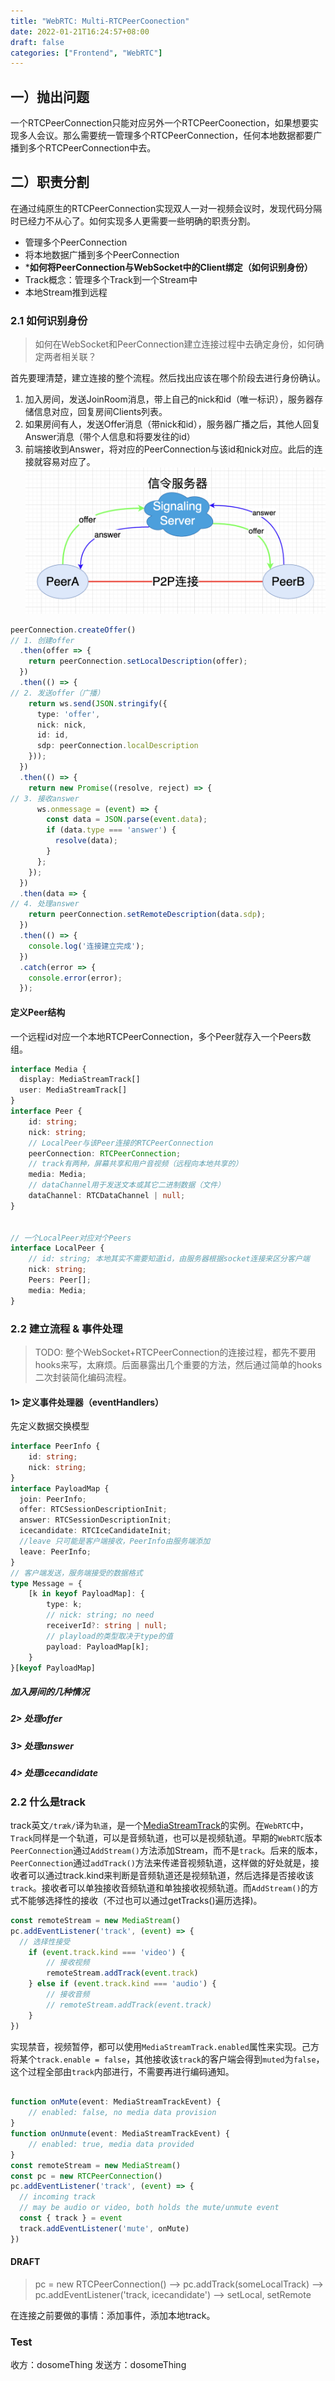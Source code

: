 ```yaml
---
title: "WebRTC: Multi-RTCPeerCoonection"
date: 2022-01-21T16:24:57+08:00
draft: false
categories: ["Frontend", "WebRTC"]
---
```


## 一）抛出问题

一个RTCPeerConnection只能对应另外一个RTCPeerCoonection，如果想要实现多人会议。那么需要统一管理多个RTCPeerConnection，任何本地数据都要广播到多个RTCPeerConnection中去。

## 二）职责分割

在通过纯原生的RTCPeerConnection实现双人一对一视频会议时，发现代码分隔时已经力不从心了。如何实现多人更需要一些明确的职责分割。

- 管理多个PeerConnection
- 将本地数据广播到多个PeerConnection
- ***如何将PeerConnection与WebSocket中的Client绑定（如何识别身份）**
- Track概念：管理多个Track到一个Stream中
- 本地Stream推到远程

### 2.1 如何识别身份

> 如何在WebSocket和PeerConnection建立连接过程中去确定身份，如何确定两者相关联？ 

首先要理清楚，建立连接的整个流程。然后找出应该在哪个阶段去进行身份确认。

1. 加入房间，发送JoinRoom消息，带上自己的nick和id（唯一标识），服务器存储信息对应，回复房间Clients列表。
2. 如果房间有人，发送Offer消息（带nick和id），服务器广播之后，其他人回复Answer消息（带个人信息和将要发往的id）
3. 前端接收到Answer，将对应的PeerConnection与该id和nick对应。此后的连接就容易对应了。
![WebRTC Signaling](/images/webrtc-signaling.png)
```ts
peerConnection.createOffer()
// 1. 创建offer
  .then(offer => {
    return peerConnection.setLocalDescription(offer);
  })
  .then(() => {
// 2. 发送offer（广播）
    return ws.send(JSON.stringify({
      type: 'offer',
      nick: nick,
      id: id,
      sdp: peerConnection.localDescription
    }));
  })
  .then(() => {
    return new Promise((resolve, reject) => {
// 3. 接收answer
      ws.onmessage = (event) => {
        const data = JSON.parse(event.data);
        if (data.type === 'answer') {
          resolve(data);
        }
      };
    });
  })
  .then(data => {
// 4. 处理answer
    return peerConnection.setRemoteDescription(data.sdp);
  })
  .then(() => {
    console.log('连接建立完成');
  })
  .catch(error => {
    console.error(error);
  });

```

#### 定义Peer结构

一个远程id对应一个本地RTCPeerConnection，多个Peer就存入一个Peers数组。
```ts
interface Media {
  display: MediaStreamTrack[]
  user: MediaStreamTrack[]
}
interface Peer {
    id: string;
    nick: string;
    // LocalPeer与该Peer连接的RTCPeerConnection
    peerConnection: RTCPeerConnection;
    // track有两种，屏幕共享和用户音视频（远程向本地共享的）
    media: Media;
    // dataChannel用于发送文本或其它二进制数据（文件）
    dataChannel: RTCDataChannel | null;
}


// 一个LocalPeer对应对个Peers
interface LocalPeer {
    // id: string; 本地其实不需要知道id，由服务器根据socket连接来区分客户端
    nick: string;
    Peers: Peer[];
    media: Media;
}

```
### 2.2 建立流程 & 事件处理

> TODO: 整个WebSocket+RTCPeerConnection的连接过程，都先不要用hooks来写，太麻烦。后面暴露出几个重要的方法，然后通过简单的hooks二次封装简化编码流程。


#### 1> 定义事件处理器（eventHandlers）

先定义数据交换模型
```ts
interface PeerInfo {
    id: string;
    nick: string;
}
interface PayloadMap {
  join: PeerInfo;
  offer: RTCSessionDescriptionInit;
  answer: RTCSessionDescriptionInit;
  icecandidate: RTCIceCandidateInit;
  //leave 只可能是客户端接收，PeerInfo由服务端添加
  leave: PeerInfo;
}
// 客户端发送，服务端接受的数据格式
type Message = {
    [k in keyof PayloadMap]: {
        type: k;
        // nick: string; no need
        receiverId?: string | null;
        // playload的类型取决于type的值
        payload: PayloadMap[k];
    }
}[keyof PayloadMap]

```
##### 加入房间的几种情况

##### 2> 处理offer


##### 3> 处理answer


##### 4> 处理icecandidate



### 2.2 什么是track

track英文`/træk/`译为`轨道`，是一个[MediaStreamTrack](https://developer.mozilla.org/en-US/docs/Web/API/MediaStreamTrack)的实例。在`WebRTC`中，`Track`同样是一个轨道，可以是音频轨道，也可以是视频轨道。早期的`WebRTC`版本`PeerConnection`通过`AddStream()`方法添加Stream，而不是`track`。后来的版本，`PeerConnection`通过`addTrack()`方法来传递音视频轨道，这样做的好处就是，接收者可以通过track.kind来判断是音频轨道还是视频轨道，然后选择是否接收该`track`。接收者可以单独接收音频轨道和单独接收视频轨道。而`AddStream()`的方式不能够选择性的接收（不过也可以通过getTracks()遍历选择)。
```js
const remoteStream = new MediaStream()
pc.addEventListener('track', (event) => {
  // 选择性接受
    if (event.track.kind === 'video') {
        // 接收视频
        remoteStream.addTrack(event.track)
    } else if (event.track.kind === 'audio') {
        // 接收音频
        // remoteStream.addTrack(event.track)
    }  
})
```

实现禁音，视频暂停，都可以使用`MediaStreamTrack.enabled`属性来实现。己方将某个`track.enable = false`，其他接收该`track`的客户端会得到`muted`为`false`，这个过程全部由`track`内部进行，不需要再进行编码通知。

```ts

function onMute(event: MediaStreamTrackEvent) {
    // enabled: false, no media data provision
}
function onUnmute(event: MediaStreamTrackEvent) {
    // enabled: true, media data provided
}
const remoteStream = new MediaStream()
const pc = new RTCPeerConnection()
pc.addEventListener('track', (event) => {
  // incoming track
  // may be audio or video, both holds the mute/unmute event
  const { track } = event
  track.addEventListener('mute', onMute)
})

```





#### DRAFT


> pc = new RTCPeerConnection()  --> pc.addTrack(someLocalTrack) --> pc.addEventListener('track, icecandidate') --> setLocal, setRemote

在连接之前要做的事情：添加事件，添加本地track。



### Test

 收方：dosomeThing
 发送方：dosomeThing